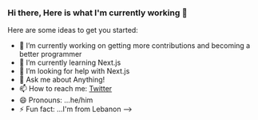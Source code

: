 ### Hi there, Here is what I'm currently working 👋

Here are some ideas to get you started:

- 🔭 I’m currently working on getting more contributions and becoming a better programmer
- 🌱 I’m currently learning Next.js
- 🤔 I’m looking for help with Next.js
- 💬 Ask me about Anything!
- 📫 How to reach me: [Twitter](https://twitter.com/)
- 😄 Pronouns: ...he/him
- ⚡ Fun fact: ...I'm from Lebanon
-->
